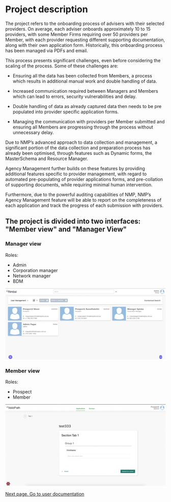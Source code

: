 # Project description

The project refers to the onboarding process of advisers with their selected providers. On average, each adviser onboards approximately 10 to 15 providers, with some Member Firms requiring over 50 providers per Member, with each provider requesting different supporting documentation, along with their own application form. Historically, this onboarding process has been managed via PDFs and email.

This process presents significant challenges, even before considering the scaling of the process. Some of these challenges are:

- Ensuring all the data has been collected from Members, a process which results in additional manual work and double handling of data.

- Increased communication required between Managers and Members which can lead to errors, security vulnerabilities and delay.

- Double handling of data as already captured data then needs to be pre populated into provider specific application forms.

- Managing the communication with providers per Member submitted and ensuring all Members are progressing through the process without unnecessary delay.

Due to NMP’s advanced approach to data collection and management, a significant portion of the data collection and preparation process has already been optimised, through features such as Dynamic forms, the MasterSchema and Resource Manager.

Agency Management further builds on these features by providing additional features specific to provider management, with regard to automated pre-populating of provider applications forms, and pre-collation of supporting documents, while requiring minimal human intervention.

Furthermore, due to the powerful auditing capabilities of NMP, NMP’s Agency Management feature will be able to report on the completeness of each application and track the progress of each submission with providers.

## The project is divided into two interfaces: "Member view" and "Manager View"

### Manager view

Roles:

- Admin
- Corporation manager
- Network manager
- BDM

![Proper description what the image is about](./img/managers.png)

### Member view

Roles:

- Prospect
- Member

![Proper description what the image is about](./img/members.png)

[Next page. Go to user documentation](./user/index.md)
